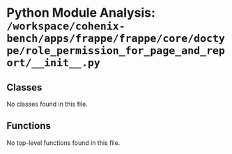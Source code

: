 # Python Module Analysis: `/workspace/cohenix-bench/apps/frappe/frappe/core/doctype/role_permission_for_page_and_report/__init__.py`

## Classes

No classes found in this file.


## Functions

No top-level functions found in this file.
